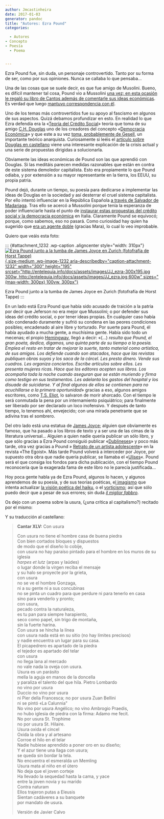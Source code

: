 ```yaml
---
author: Jmcastinheira
date: 2017-01-03
generator: pandoc
title: "Autores: Ezra Pound"
categories:

  - Autores
- Concepto
- Poesía
  - Poema


---
```




Ezra Pound fue, sin duda, un personaje controvertido. Tanto por su forma
de ser, como por sus opiniones. Nunca se callaba lo que pensaba...

Una de las cosas que se suele decir, es que fue amigo de Musolini.
Bueno, es difícil mantener tal cosa, Pound vio a Mussolini [una vez; en
esta ocasión le regaló su libro de Cantos además de comentarle sus ideas
económicas](http://it.wikipedia.org/wiki/Ezra_Pound#Il_legame_con_il_Fascismo).
Es verdad que luego [mantuvo correspondencia con
él](http://docs.google.com/viewer?a=v&q=cache:Qccf2WD89x4J:www.ddooss.org/articulos/textos/Ezra_Pound_Cartas_a_Mussolini.pdf+Mussolini+C.H.+Douglas&hl=es&gl=es&pid=bl&srcid=ADGEESgwjIaO7WirDJDcV-wOXDRGCoiO8CvAhdPJ4uXfnhHsTObZRrgH_aOKxtW6Qt8DdeikJrxfFLVL0UyNpFFvvVe1lKeN-ojpTOi9edJxEVbmgGx87orqIKYTiUJTcftX1jGrWB40&sig=AHIEtbQux_VXq1bIIYLEFr4smJIBEj1eQg).

Uno de los temas más controvertidos fue su apoyo al fascismo en algunos
de sus aspectos. Quizá debamos profundizar en esto. En realidad lo que
Ezra defendía era la «[Teoría del Crédito
Social](http://es.wikipedia.org/wiki/Cr%C3%A9dito_social)» teoría que
toma de su amigo [C.H.
Douglas](http://en.wikipedia.org/wiki/C.H._Douglas) uno de los creadores
del concepto «[Democracia
Económica](http://es.wikipedia.org/wiki/Democracia_econ%C3%B3mica)» y
que este a su vez [toma, probablemente de
Gesell](http://elfrentenegro.blogspot.com/2008/12/silvio-gesell-el-de-los-anarquistas.html),
un importante teórico anarquista. Curiosamente si leéis el [artículo
sobre Douglas en castellano](http://es.wikipedia.org/wiki/C.H._Douglas)
viene una interesante explicación de la crisis actual y una serie de
propuestas dirigidas a solucionarla.

Obviamente las ideas económicas de Pound son las que aprendió con
Douglas. Si las meditáis parecen medidas razonables que están en contra
de este sistema demoledor capitalista. Esto era propiamente lo que Pound
odiaba, y por extensión a su mayor representante en la tierra, los EEUU,
su propia patria.

Pound dejó, durante un tiempo, su poesía para dedicarse a implementar
las ideas de Douglas en la sociedad y así desterrar el cruel sistema
capitalista. Por ello intentó influenciar en la República Española [a
través de Salvador de
Madariaga](http://www.archive.org/stream/LettersOfEzraPound1907-1941/letters_djvu.txt).
Tras ello se acercó a Mussolini porque tenía la esperanza de poder
influenciarle hasta el punto de [instaurar estas propuestas del crédito
social y la democracia
económica](http://books.google.es/books?id=hjJ7uj0zWN8C&dq) en Italia.
Claramente Pound se equivocó; porque, como sabemos, eso no pasará. Como
curiosidad hay quien ha sugerido que [era un agente
doble](http://www.lavanguardia.com/libros/20110511/54153357440/justo-navarro-y-si-ezra-pound-hubiera-sido-un-agente-doble.html)
(gracias Mara), lo cual lo veo improbable.

Quiero que veáis esta foto:

::: {#attachment_1232 .wp-caption .aligncenter style="width: 310px"}
[![Ezra Pound junto a la tumba de James Joyce en Zurich (fotofrafía de
Horst
Tappe)](http://entelequia.info/docs/assets/images/JJ_ezra-300x195.jpg){.size-medium
.wp-image-1232 aria-describedby="caption-attachment-1232" width="300"
height="195"
srcset="http://entelequia.info/docs/assets/images/JJ_ezra-300x195.jpg 300w, http://entelequia.info/docs/assets/images/JJ_ezra.jpg 600w"
sizes="(max-width: 300px) 100vw, 300px"}](http://entelequia.info/docs/assets/images/JJ_ezra.jpg)

Ezra Pound junto a la tumba de James Joyce en Zurich (fotofrafía de
Horst Tappe)
:::

En un lado está Ezra Pound que había sido acusado de traición a la
patria por decir que Jeferson no era mejor que Mussolini; o por defender
sus ideas del crédito social, o por tener ideas propias. En cualquier
caso había sido condenado duramente y sufrió su condena en las peores
condiciones posibles; encadenado al aire libre y torturado. Por suerte
para Pound, él había ayudado a mucha gente, a muchísima gente. Había
sido todo un mecenas; el propio
[Hemingway](http://es.wikipedia.org/wiki/Ernest_Hemingway), llegó a
decir: «(...) *resulta que Pound, el gran poeta, dedica, digamos, una
quinta parte de su tiempo a la poesía. Emplea el resto en tratar de
mejorar la suerte, tanto material como artística, de sus amigos. Los
defiende cuando son atacados, hace que las revistas publiquen obras
suyas y los saca de la cárcel. Les presta dinero. Vende sus cuadros. Les
organiza conciertos. Escribe artículos sobre ellos. Les presenta mujeres
ricas. Hace que los editores acepten sus libros. Los acompaña toda la
noche cuando aseguran que se están muriendo y firma como testigo en sus
testamentos. Les adelanta los gastos del hospital y los disuade de
suicidarse. Y al final algunos de ellos se contienen para no
acuchillarse a la primera oportunidad*» gracias a eso, algunos amigos
escritores, como [T.S. Eliot](http://es.wikipedia.org/wiki/T._S._Eliot),
lo salvaron de morir ahorcado. Con el tiempo le será conmutada la pena
por un internamiento psiquiátrico; para finalmente ser liberado por ser
declarado un loco inofensivo. Y después de tanto tiempo, lo tenemos ahí,
envejecido; con una mirada penetrante que se adivina tras el sombrero.

Del otro lado está una estatua de [James
Joyce](http://es.wikipedia.org/wiki/James_Joyce); alguien que obviamente
es famoso, que ha pasado a los libros de texto y a ser una de las cimas
de la literatura universal... Alguien a quien nadie quería publicar un
sólo libro, y que sólo gracias a Ezra Pound consiguió publicar
«[Dublineses](http://es.wikipedia.org/wiki/Dublineses)» y poco más
tarde, otra vez gracias a Pound » [Retrato de un artista
adolescente](http://es.wikipedia.org/wiki/Retrato_del_artista_adolescente)»
en la revista «The Egoist». Más tarde Pound volverá a interceder por
Joyce, por supuesto otra obra que nadie quería publicar, se llamaba el
«[Ulises](http://es.wikipedia.org/wiki/Ulises_%28novela%29)«. Pound será
el que consiga los fondos para dicha publicación, con el tiempo Pound
reconocería que la exagerada fama de este libro no le parecía
justificada...

Hoy poca gente habla ya de Ezra Pound, algunos lo hacen, y algunos
aprendemos de su poesía, y de sus teorías poéticas, e[l
imagismo](http://en.wikipedia.org/wiki/Imagism) que intenta actualizar
[la visión poética del
haiku](http://es.wikipedia.org/wiki/M%C3%A9todo_ideogr%C3%A1mico), o el
[vorticismo](http://es.wikipedia.org/wiki/Vorticismo); así que sólo
puedo decir que a pesar de sus errores; sin duda [*il miglior
fabbro*](http://en.wikipedia.org/wiki/The_Waste_Land#Structure).

Os dejo con un poema sobre la usura, (¿una crítica al capitalismo?)
recitado por el mismo:

Y su traducción al castellano:

> **Cantar XLV:** Con usura
>
> Con usura no tiene el hombre casa de buena piedra\
> Con bien cortados bloques y dispuestos\
> de modo que el diseño lo cobije,\
> con usura no hay paraíso pintado para el hombre en los muros de su
> iglesia\
> *harpes et lutz* (arpas y laúdes)\
> o lugar donde la virgen reciba el mensaje\
> y su halo se proyecte por la grieta,\
> con usura\
> no se ve el hombre Gonzaga,\
> ni a su gente ni a sus concubinas\
> no se pinta un cuadro para que perdure ni para tenerlo en casa\
> sino para venderlo y pronto;\
> con usura,\
> pecado contra la naturaleza,\
> es tu pan para siempre harapiento,\
> seco como papel, sin trigo de montaña,\
> sin la fuerte harina.\
> Con usura se hincha la línea\
> con usura nada está en su sitio (no hay límites precisos)\
> y nadie encuentra un lugar para su casa.\
> El picapedrero es apartado de la piedra\
> el tejedor es apartado del telar\
> con usura\
> no llega lana al mercado\
> no vale nada la oveja con usura.\
> Usura es un parásito\
> mella la aguja en manos de la doncella\
> y paraliza el talento del que hila. Pietro Lombardo\
> no vino por usura\
> Duccio no vino por usura\
> ni Pier della Francesca; no por usura Zuan Bellini\
> ni se pintó «La Calunnia"\
> No vino por usura Angélico; no vino Ambrogio Praedis,\
> no hubo iglesia de piedra con la firma: Adamo me fecit.\
> No por usura St. Trophime\
> no por usura St. Hilaire.\
> Usura oxida el cincel\
> Oxida la obra y al artesano\
> Corroe el hilo en el telar\
> Nadie hubiese aprendido a poner oro en su diseño;\
> Y el azur tiene una llaga con usura;\
> se queda sin bordar la tela.\
> No encuentra el esmeralda un Memling\
> Usura mata al niño en el útero\
> No deja que el joven corteje\
> Ha llevado la sequedad hasta la cama, y yace\
> entre la joven novia y su marido\
> Contra naturam\
> Ellos trajeron putas a Eleusis\
> Sientan cadáveres a su banquete\
> por mandato de usura.
>
> Versión de Javier Calvo
